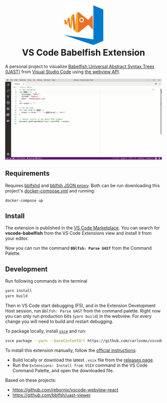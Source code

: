 <h1 align="center">
  <img src="https://github.com/carlosms/vscode-babelfish/raw/master/images/icon.png" height="128">
  <br/>
  VS Code Babelfish Extension
</h1>

A personal project to visualize [Babelfish Universal Abstract Syntax Trees (UAST)](https://doc.bblf.sh/) from [Visual Studio Code](https://code.visualstudio.com/) using [the webview API](https://code.visualstudio.com/docs/extensions/webview).

![screenshot](images/screencast.gif)

## Requirements

Requires [bblfshd](https://github.com/bblfsh/bblfshd) and [bblfsh JSON proxy](https://github.com/carlosms/bblfsh-json-proxy). Both can be run downloading this project's [docker-compose.yml](docker-compose.yml) and running:

```bash
docker-compose up
```

## Install

The extension is published in the [VS Code Marketplace](https://marketplace.visualstudio.com/items?itemName=carlosms.vscode-babelfish). You can search for **vscode-babelfish** from the VS Code Extensions view and install it from your editor.

Now you can run the command **`Bblfsh: Parse UAST`** from the Command Palette.

## Development

Run following commands in the terminal

```bash
yarn install
yarn build
```

Then in VS Code  start debugging (F5), and in the Extension Development Host session, run `Bblfsh: Parse UAST` from the command palette.
Right now you can only run production bits (`yarn build`) in the webview. For every change you will need to build and restart debugging.

To package locally, install [`vsce`](https://github.com/Microsoft/vscode-vsce) and run:

```bash
vsce package --yarn --baseContentUrl https://github.com/carlosms/vscode-babelfish/blob/master/ --baseImagesUrl https://github.com/carlosms/vscode-babelfish/raw/master
```

To install this extension manually, follow the [official instructions](https://code.visualstudio.com/docs/editor/extension-gallery#_install-from-a-vsix):
- Build locally or download the latest `.vsix` file from the [releases page](https://github.com/carlosms/vscode-babelfish/releases).
- Run the `Extensions: Install from VSIX` command in the VS Code Command Palette, and open the downloaded file.

Based on these projects:
- https://github.com/rebornix/vscode-webview-react
- https://github.com/bblfsh/uast-viewer
